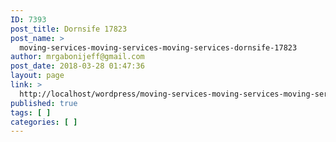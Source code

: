 ```yaml
---
ID: 7393
post_title: Dornsife 17823
post_name: >
  moving-services-moving-services-moving-services-dornsife-17823
author: mrgabonijeff@gmail.com
post_date: 2018-03-28 01:47:36
layout: page
link: >
  http://localhost/wordpress/moving-services-moving-services-moving-services-dornsife-17823/
published: true
tags: [ ]
categories: [ ]
---
```

